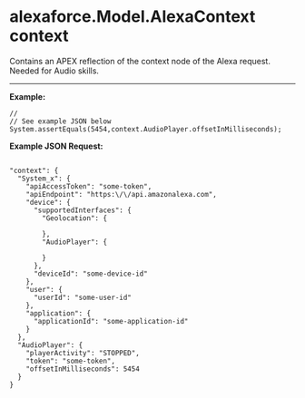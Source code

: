 # alexaforce.Model.AlexaContext context #

Contains an APEX reflection of the context node of the Alexa request. Needed for Audio skills.
- - - -

**Example:**
```
//
// See example JSON below
System.assertEquals(5454,context.AudioPlayer.offsetInMilliseconds);
```

**Example JSON Request:**
```

"context": {
  "System_x": {
    "apiAccessToken": "some-token",
    "apiEndpoint": "https:\/\/api.amazonalexa.com",
    "device": {
      "supportedInterfaces": {
        "Geolocation": {
          
        },
        "AudioPlayer": {
          
        }
      },
      "deviceId": "some-device-id"
    },
    "user": {
      "userId": "some-user-id"
    },
    "application": {
      "applicationId": "some-application-id"
    }
  },
  "AudioPlayer": {
    "playerActivity": "STOPPED",
    "token": "some-token",
    "offsetInMilliseconds": 5454
  }
}
```

